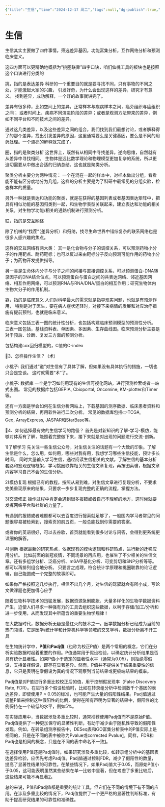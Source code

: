```yaml
---
{"title":"生信","time":"2024-12-17 周二","tags":null,"dg-publish":true,"permalink":"/400 科研/生信/生信/","dgPassFrontmatter":true,"created":"2024-12-17T18:18:17.196+08:00","updated":"2024-12-17T18:28:13.669+08:00"}
---
```


# 生信
生信其实主要做了四件事情，筛选差异基因，功能富集分析，互作网络分析和预测临床意义。

这四方面可以更精确地概括为“挑圈联靠”四字口诀，咱们仙桃工具的板块也是按照这个口诀进行分类的

挑，指的是表达差异
科研的一个重要目的就是要寻找不同，只有事物的不同之处，才能激起大家的兴趣，
引发好奇，为什么会出现这样的差异，研究才有意义。
找到差异，成功解释，一个好的故事就讲完了。

差异有很多种，比如空间上的差异，正常样本与疾病样本之间，癌旁组织与癌组织之间；
或者时间上，疾病不同演进阶段的差异；或者是观测方法带来的差异，例如不同平台和不同技术之间的差异。

通过这几类差异，以及这些差异之间的组合，我们找到我们最想讨论，或者解释得了的那个差异，找出引发差异的原因，这里通常要么是关键基因，要么是不同的用药处理。一个漂亮的解释就完成了。

圈，指的是聚类分析
这世界上，既然有从相同中寻找差异，逆向思维，自然就有从差异中寻找相同。
生物体是远比数学理论和物理模型更加复杂的系统，所以更迫切需要从中做出合适的归纳总结。这也就是聚类分析。

聚类分析主要分为两种情况：
一个在混在一起的样本中，对样本做出分组，看看能不能有区分度地分为几组。这样的分析主要是为了科研中最常见的分组实验，检查样本的质量。

另外一种就是表达和功能的聚类，就是在获得的基因列表或者基因表达矩阵中，把具有相似功能的基因归类到一起，和生物学表型关联起来，建立表达和功能的相关关系，对生物学功能/相关的通路机制进行预测分析。

联，指的是交互网络

除了机械的“找茬“（差异分析）和归纳，找寻生命世界中错综复杂的联系网络也是很多人感兴趣的焦点。

这样的交互网络有两大类：
其一是化合物与分子的调控关系，可以预测药物小分子的作用靶点、耐药靶标；也可以反过来由靶标分子反向预测可能作用的药物小分子；为药物开发提供指导。

另一类是生命体内分子与分子之间的间接与直接调控关系，可以预测蛋白-DNA转录因子的DNA结合位点，可以预测蛋白与蛋白之间的共表达网络、邻近基因网络、相互作用网络，可以预测RNA与RNA/DNA/蛋白的相互作用；研究生物体内生物大分子的作用机制。

靠，指的是临床意义
人们对科学最大的需求就是指导现实问题，也就是有预测作用，
特别是对于医生，要在病人症状还轻时，对接下来病情的发展和对应治疗措施有提前预判，也就是临床意义。

临床意义包括三表一图的统计性分析，也包括构建临床预测模型的预测性分析。
三表一图包括，基线资料表、单因素、多因素、生存曲线图。临床预测分析主要是对于预后、诊断、复发三方面的预测分析。

包括构建cox回归模型的，C值的C-index

🎈3、怎样操作生信？（术）

小桃子:
我们通过“道”对生信有了具体了解，但如果没有具体执行的措施，一切也只会是空谈。
这时就需要“术”了。

小桃子:
数据库
一个是学习如何用现有的生信可视化网站，进行预测检索或者一站式出图。
常见的数据库包括GEPIA, Cbioportal, Oncomine, KM-plotter和Timer等。

还有一方面是学会如何在生信分析网站上，下载基因的测序数据、临床患者资料和预测分析的结果，再用软件进行二次分析。
常见的数据库包括👉TCGA, Geo, ArrayExpress, JASPAR和StarBase等。

🎈4、如何选择最有效的生信学习的路径？
首先是对新知识的了解-学习-模仿，能够对体系有了解，能照着完整做下来，接下来就是对出现的问题进行交流-创新。

1)了解学习
先关注一些生信公众号，对生信关注的话题有一个大致的印象。了解生信是什么，怎么用，如何用，哪些对我有用，我想学习哪些生信技能，预计多长时间。
同时大量输入学习生信，通过阅读生信相关的文献，了解生信的基本分析套路和宏观逻辑框架，学习挑圈联靠相关的生信文章复现，再按图索骥，根据文章内容学习自己不会的生信分析。

2)模仿复现
根据已有的教程，按照从易到难，对生信文章进行复现分析，不要求完美重现原来的结果，只要求一步步复现完整的正确的流程，掌握方法。

3)交流修正
操作过程中肯定会遇到很多报错或者自己不理解的地方，这时候就要发挥网络平台和社群的力量了。

有遇到的报错或者难题都可以去百度进行搜索就足够了，一般国内学习者常见的问题很容易被检索到，搜索页的前五页，一般总能找到你需要的答案。

或者你的英语很好，可以去谷歌，首页就能看到很多讨论与问答，会得到更系统更详细的解答。

4)创新
根据最新的研究热点，依据现有的模块逻辑和科研热点，进行新的迁移应用分析。
比如前面的新冠疫情，不同场景的再应用，也催生了不少相关的生信文章。还有多组学分析、泛癌分析、m6A甲基化分析、可变剪切和SNP分析等等。都可以再排列组合地分析。
只要言之成理，符合统计学原理和挑圈联靠的论证逻辑，自己能圆成一个完整的故事即可。

如果你严格按照这几步执行，相信不出几个月，对生信的驾驭就会有所小成，写论文做课题也更加得心应手

随着生物科学技术的迅猛发展，数据资源急剧膨胀，大量多样化的生物学数据资料产生，迫使人们寻求一种强有力的工具去组织这些数据，以利于存储/加工/分析和进一步使用，从而发现其中所蕴含的重要生物学规律！

 在大数据时代，数据分析无疑是最红火的技术之一。医学数据分析已经成为当前的热门领域，它是医学/统计学和计算机科学等领域的交叉学科，数据分析离不开工具





在生物统计学中，**P值**和**Padj值**（也称为校正P值）是两个常用的概念，它们在分析实验数据时起着重要的作用。P值通常用于假设检验，以确定统计分析结果是否具有统计显著性。如果P值小于选定的显著性水平（通常为0.05），则拒绝零假设，支持备择假设，即存在显著差异。然而，P值并不提供关于结果重要性的信息，它只是表明在零假设为真的情况下观察到当前结果或更极端结果的概率。

Padj值是对P值进行多重比较校正后的值，用于控制假发现率（False Discovery Rate, FDR）。在进行多个假设检验时，比如在转录组分析中检测数千个基因的表达差异，即使使用P < 0.05的标准，也可能产生大量的假阳性结果。Padj值通过调整P值来控制这种假阳性的比例，使得在所有声明为显著的结果中，假阳性的比例保持在一个较低的水平，例如5%。

在实际应用中，当数据涉及多重比较时，通常推荐使用Padj值而不是原始P值。Padj值提供了一种更加保守的显著性判断，有助于减少由于随机性导致的假阳性发现。例如，在转录组测序报告中，DESeq表和GO富集分析表中的P值实际上是相同的，只是在不同的表中被称为Pvalue或corrected Pvalue[1](https://www.sohu.com/a/357201730_120380672)。同样，FDR和Padj也是相同的概念，只是在不同的表中命名不一致[1](https://www.sohu.com/a/357201730_120380672)。

在选择使用P值还是Padj值时，如果研究涉及多重比较，如转录组分析中的基因表达差异检验，应优先考虑Padj值。Padj值通过控制FDR，减少了假阳性的数量，提高了显著性结果的可靠性。在某些情况下，如果Padj值大于0.05，而原始P值小于0.05，这可能表明虽然某些结果在单一比较中显著，但在考虑了多重比较后，这些结果可能不再显著[2](https://biofun.cloud/forum.php?mod=viewthread&tid=14)。

总的来说，P值和Padj值都是重要的统计工具，但它们在不同的情境下有不同的应用。在涉及多重比较的情况下，Padj值提供了一个更严格的显著性判断标准，有助于提高研究结果的可靠性和准确性。









































































































































































































































































































































































































































